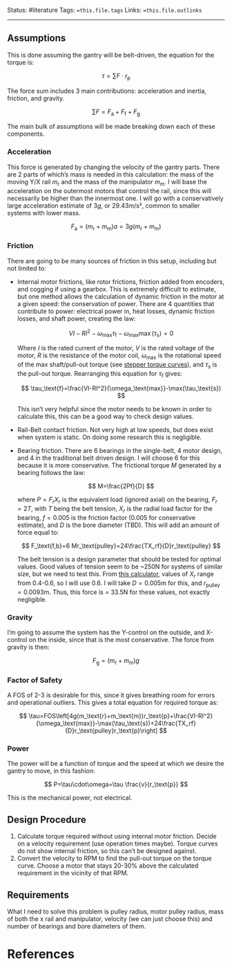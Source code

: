 Status: #literature 
Tags: `=this.file.tags`
Links: `=this.file.outlinks`

---
## Assumptions

This is done assuming the gantry will be belt-driven, the equation for the torque is:

$$ \tau=\sum F\cdot r_\text{p} $$

The force sum includes 3 main contributions: acceleration and inertia, friction, and gravity.

$$ \sum F=F_\text{a}+F_\text{f}+F_{\text{g}} $$

The main bulk of assumptions will be made breaking down each of these components.

### Acceleration

This force is generated by changing the velocity of the gantry parts. There are 2 parts of which’s mass is needed in this calculation: the mass of the moving Y/X rail $m_\text{r}$ and the mass of the manipulator $m_\text{m}$. I will base the acceleration on the outermost motors that control the rail, since this will necessarily be higher than the innermost one. I will go with a conservatively large acceleration estimate of $3g$, or $29.43$m/s², common to smaller systems with lower mass.

$$ F_\text{a}=(m_\text{r}+m_\text{m})a=3g(m_\text{r}+m_\text{m}) $$

### Friction

There are going to be many sources of friction in this setup, including but not limited to:

- Internal motor frictions, like rotor frictions, friction added from encoders, and cogging if using a gearbox. This is extremely difficult to estimate, but one method allows the calculation of dynamic friction in the motor at a given speed: the conservation of power. There are 4 quantities that contribute to power: electrical power in, heat losses, dynamic friction losses, and shaft power, creating the law:
    
    $$ VI-RI^2-\omega_\text{max}\tau_\text{f}-\omega_\text{max} \max(\tau_\text{s})=0 $$
    
    Where $I$ is the rated current of the motor, $V$ is the rated voltage of the motor, $R$ is the resistance of the motor coil, $\omega_\text{max}$ is the rotational speed of the max shaft/pull-out torque (see [stepper torque curves](https://www.orientalmotor.com/stepper-motors/technology/speed-torque-curves-for-stepper-motors.html)), and $\tau_\text{s}$ is the pull-out torque. Rearranging this equation for $\tau_\text{f}$ gives:
    
    $$ \tau_\text{f}=\frac{VI-RI^2}{\omega_\text{max}}-\max(\tau_\text{s}) $$
    
    This isn’t very helpful since the motor needs to be known in order to calculate this, this can be a good way to check design values.
    
- Rail-Belt contact friction. Not very high at low speeds, but does exist when system is static. On doing some research this is negligible.
    
- Bearing friction. There are 6 bearings in the single-belt, 4 motor design, and 4 in the traditional belt driven design. I will choose 6 for this because it is more conservative. The frictional torque $M$ generated by a bearing follows the law:
    
    $$ M=\frac{2Pf}{D} $$
    
    where $P=F_r X_r$ is the equivalent load (ignored axial) on the bearing, $F_r=2T$, with $T$ being the belt tension, $X_r$ is the radial load factor for the bearing, $f=0.005$ is the friction factor (0.005 for conservative estimate), and $D$ is the bore diameter (TBD). This will add an amount of force equal to:
    
    $$ F_\text{f,b}=6 Mr_\text{pulley}=24\frac{TX_rf}{D}r_\text{pulley} $$
    
    The belt tension is a design parameter that should be tested for optimal values. Good values of tension seem to be ~250N for systems of similar size, but we need to test this. From [this calculator](https://www.tribology-abc.com/calculators/pe.htm), values of $X_r$ range from 0.4-0.6, so I will use 0.6. I will take $D=0.005$m for this, and $r_\text{pulley}=0.0093$m. Thus, this force is = 33.5N for these values, not exactly negligible.
    

### Gravity

I’m going to assume the system has the Y-control on the outside, and X-control on the inside, since that is the most conservative. The force from gravity is then:

$$ F_\text{g}=(m_\text{r}+m_\text{m})g $$

### Factor of Safety

A FOS of 2-3 is desirable for this, since it gives breathing room for errors and operational outliers. This gives a total equation for required torque as:

$$ \tau=FOS\left[4g(m_\text{r}+m_\text{m})r_\text{p}+\frac{VI-RI^2}{\omega_\text{max}}-\max(\tau_\text{s})+24\frac{TX_rf}{D}r_\text{pulley}r_\text{p}\right] $$

### Power

The power will be a function of torque and the speed at which we desire the gantry to move, in this fashion:

$$ P=\tau\cdot\omega=\tau \frac{v}{r_\text{p}} $$

This is the mechanical power, not electrical.

## Design Procedure

1. Calculate torque required without using internal motor friction. Decide on a velocity requirement (use operation times maybe). Torque curves do not show internal friction, so this can’t be designed against.
2. Convert the velocity to RPM to find the pull-out torque on the torque curve. Choose a motor that stays 20-30% above the calculated requirement in the vicinity of that RPM.

## Requirements

What I need to solve this problem is pulley radius, motor pulley radius, mass of both the x rail and manipulator, velocity (we can just choose this) and number of bearings and bore diameters of them.
# References
